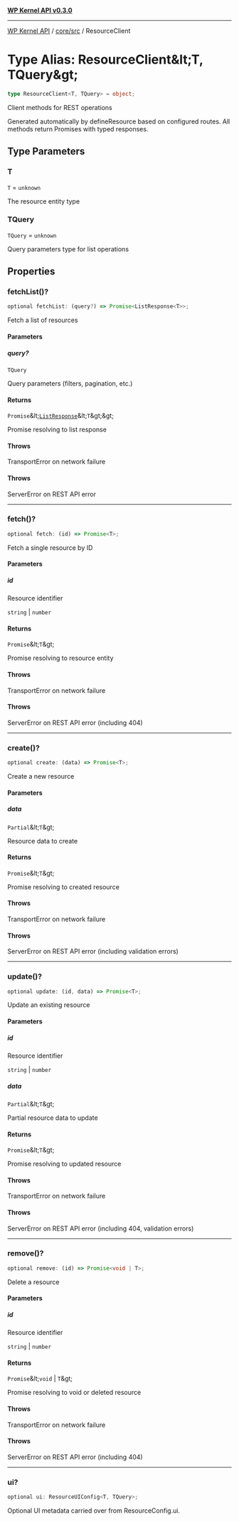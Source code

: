 [**WP Kernel API v0.3.0**](../../../README.md)

---

[WP Kernel API](../../../README.md) / [core/src](../README.md) / ResourceClient

# Type Alias: ResourceClient\&lt;T, TQuery\&gt;

```ts
type ResourceClient<T, TQuery> = object;
```

Client methods for REST operations

Generated automatically by defineResource based on configured routes.
All methods return Promises with typed responses.

## Type Parameters

### T

`T` = `unknown`

The resource entity type

### TQuery

`TQuery` = `unknown`

Query parameters type for list operations

## Properties

### fetchList()?

```ts
optional fetchList: (query?) => Promise<ListResponse<T>>;
```

Fetch a list of resources

#### Parameters

##### query?

`TQuery`

Query parameters (filters, pagination, etc.)

#### Returns

`Promise`\&lt;[`ListResponse`](ListResponse.md)\&lt;`T`\&gt;\&gt;

Promise resolving to list response

#### Throws

TransportError on network failure

#### Throws

ServerError on REST API error

---

### fetch()?

```ts
optional fetch: (id) => Promise<T>;
```

Fetch a single resource by ID

#### Parameters

##### id

Resource identifier

`string` | `number`

#### Returns

`Promise`\&lt;`T`\&gt;

Promise resolving to resource entity

#### Throws

TransportError on network failure

#### Throws

ServerError on REST API error (including 404)

---

### create()?

```ts
optional create: (data) => Promise<T>;
```

Create a new resource

#### Parameters

##### data

`Partial`\&lt;`T`\&gt;

Resource data to create

#### Returns

`Promise`\&lt;`T`\&gt;

Promise resolving to created resource

#### Throws

TransportError on network failure

#### Throws

ServerError on REST API error (including validation errors)

---

### update()?

```ts
optional update: (id, data) => Promise<T>;
```

Update an existing resource

#### Parameters

##### id

Resource identifier

`string` | `number`

##### data

`Partial`\&lt;`T`\&gt;

Partial resource data to update

#### Returns

`Promise`\&lt;`T`\&gt;

Promise resolving to updated resource

#### Throws

TransportError on network failure

#### Throws

ServerError on REST API error (including 404, validation errors)

---

### remove()?

```ts
optional remove: (id) => Promise<void | T>;
```

Delete a resource

#### Parameters

##### id

Resource identifier

`string` | `number`

#### Returns

`Promise`\&lt;`void` \| `T`\&gt;

Promise resolving to void or deleted resource

#### Throws

TransportError on network failure

#### Throws

ServerError on REST API error (including 404)

---

### ui?

```ts
optional ui: ResourceUIConfig<T, TQuery>;
```

Optional UI metadata carried over from ResourceConfig.ui.

